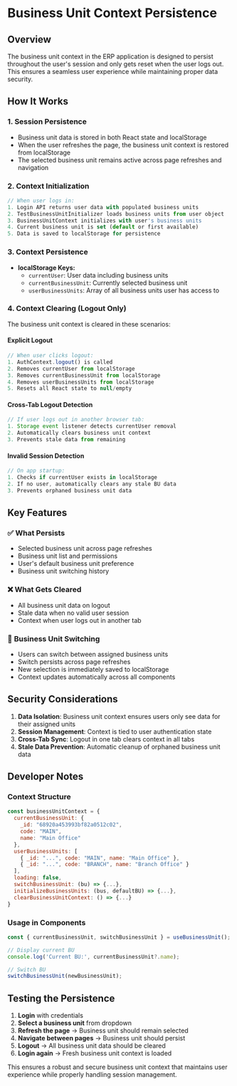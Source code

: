 # Business Unit Context Persistence

## Overview
The business unit context in the ERP application is designed to persist throughout the user's session and only gets reset when the user logs out. This ensures a seamless user experience while maintaining proper data security.

## How It Works

### 1. **Session Persistence**
- Business unit data is stored in both React state and localStorage
- When the user refreshes the page, the business unit context is restored from localStorage
- The selected business unit remains active across page refreshes and navigation

### 2. **Context Initialization**
```javascript
// When user logs in:
1. Login API returns user data with populated business units
2. TestBusinessUnitInitializer loads business units from user object
3. BusinessUnitContext initializes with user's business units
4. Current business unit is set (default or first available)
5. Data is saved to localStorage for persistence
```

### 3. **Context Persistence**
- **localStorage Keys:**
  - `currentUser`: User data including business units
  - `currentBusinessUnit`: Currently selected business unit
  - `userBusinessUnits`: Array of all business units user has access to

### 4. **Context Clearing (Logout Only)**
The business unit context is cleared in these scenarios:

#### **Explicit Logout**
```javascript
// When user clicks logout:
1. AuthContext.logout() is called
2. Removes currentUser from localStorage
3. Removes currentBusinessUnit from localStorage  
4. Removes userBusinessUnits from localStorage
5. Resets all React state to null/empty
```

#### **Cross-Tab Logout Detection**
```javascript
// If user logs out in another browser tab:
1. Storage event listener detects currentUser removal
2. Automatically clears business unit context
3. Prevents stale data from remaining
```

#### **Invalid Session Detection**
```javascript
// On app startup:
1. Checks if currentUser exists in localStorage
2. If no user, automatically clears any stale BU data
3. Prevents orphaned business unit data
```

## Key Features

### ✅ **What Persists**
- Selected business unit across page refreshes
- Business unit list and permissions
- User's default business unit preference
- Business unit switching history

### ❌ **What Gets Cleared**
- All business unit data on logout
- Stale data when no valid user session
- Context when user logs out in another tab

### 🔄 **Business Unit Switching**
- Users can switch between assigned business units
- Switch persists across page refreshes
- New selection is immediately saved to localStorage
- Context updates automatically across all components

## Security Considerations

1. **Data Isolation**: Business unit context ensures users only see data for their assigned units
2. **Session Management**: Context is tied to user authentication state
3. **Cross-Tab Sync**: Logout in one tab clears context in all tabs
4. **Stale Data Prevention**: Automatic cleanup of orphaned business unit data

## Developer Notes

### Context Structure
```javascript
const businessUnitContext = {
  currentBusinessUnit: {
    _id: "68920a453993bf82a0512c02",
    code: "MAIN", 
    name: "Main Office"
  },
  userBusinessUnits: [
    { _id: "...", code: "MAIN", name: "Main Office" },
    { _id: "...", code: "BRANCH", name: "Branch Office" }
  ],
  loading: false,
  switchBusinessUnit: (bu) => {...},
  initializeBusinessUnits: (bus, defaultBU) => {...},
  clearBusinessUnitContext: () => {...}
}
```

### Usage in Components
```javascript
const { currentBusinessUnit, switchBusinessUnit } = useBusinessUnit();

// Display current BU
console.log('Current BU:', currentBusinessUnit?.name);

// Switch BU
switchBusinessUnit(newBusinessUnit);
```

## Testing the Persistence

1. **Login** with credentials
2. **Select a business unit** from dropdown
3. **Refresh the page** → Business unit should remain selected
4. **Navigate between pages** → Business unit should persist
5. **Logout** → All business unit data should be cleared
6. **Login again** → Fresh business unit context is loaded

This ensures a robust and secure business unit context that maintains user experience while properly handling session management.

